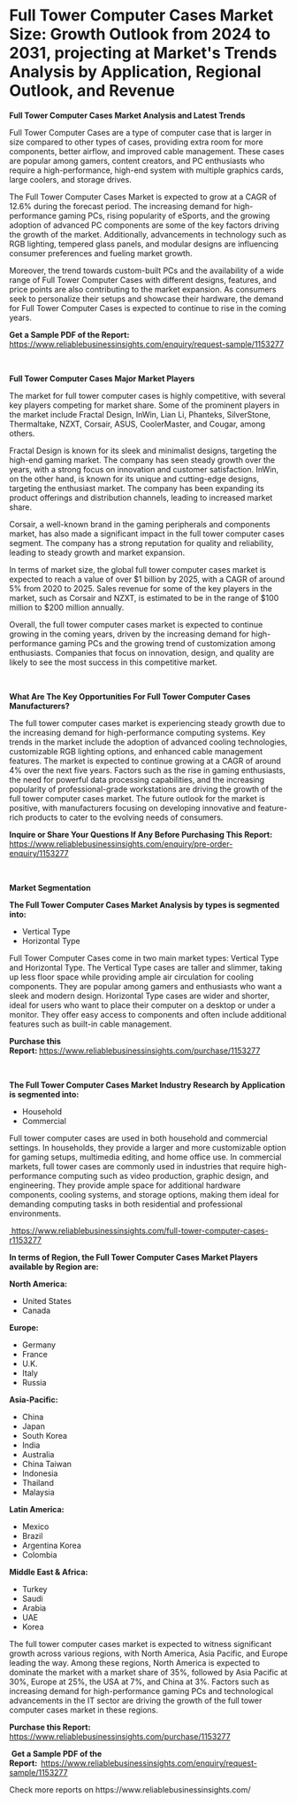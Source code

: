 <p><h1>Full Tower Computer Cases Market Size: Growth Outlook from 2024 to 2031, projecting at Market's Trends Analysis by Application, Regional Outlook, and Revenue</h1></p><p><strong>Full Tower Computer Cases Market Analysis and Latest Trends</strong></p>
<p><p>Full Tower Computer Cases are a type of computer case that is larger in size compared to other types of cases, providing extra room for more components, better airflow, and improved cable management. These cases are popular among gamers, content creators, and PC enthusiasts who require a high-performance, high-end system with multiple graphics cards, large coolers, and storage drives.</p><p>The Full Tower Computer Cases Market is expected to grow at a CAGR of 12.6% during the forecast period. The increasing demand for high-performance gaming PCs, rising popularity of eSports, and the growing adoption of advanced PC components are some of the key factors driving the growth of the market. Additionally, advancements in technology such as RGB lighting, tempered glass panels, and modular designs are influencing consumer preferences and fueling market growth.</p><p>Moreover, the trend towards custom-built PCs and the availability of a wide range of Full Tower Computer Cases with different designs, features, and price points are also contributing to the market expansion. As consumers seek to personalize their setups and showcase their hardware, the demand for Full Tower Computer Cases is expected to continue to rise in the coming years.</p></p>
<p><strong>Get a Sample PDF of the Report:&nbsp;</strong> <a href="https://www.reliablebusinessinsights.com/enquiry/request-sample/1153277">https://www.reliablebusinessinsights.com/enquiry/request-sample/1153277</a></p>
<p>&nbsp;</p>
<p><strong>Full Tower Computer Cases Major Market Players</strong></p>
<p><p>The market for full tower computer cases is highly competitive, with several key players competing for market share. Some of the prominent players in the market include Fractal Design, InWin, Lian Li, Phanteks, SilverStone, Thermaltake, NZXT, Corsair, ASUS, CoolerMaster, and Cougar, among others.</p><p>Fractal Design is known for its sleek and minimalist designs, targeting the high-end gaming market. The company has seen steady growth over the years, with a strong focus on innovation and customer satisfaction. InWin, on the other hand, is known for its unique and cutting-edge designs, targeting the enthusiast market. The company has been expanding its product offerings and distribution channels, leading to increased market share.</p><p>Corsair, a well-known brand in the gaming peripherals and components market, has also made a significant impact in the full tower computer cases segment. The company has a strong reputation for quality and reliability, leading to steady growth and market expansion.</p><p>In terms of market size, the global full tower computer cases market is expected to reach a value of over $1 billion by 2025, with a CAGR of around 5% from 2020 to 2025. Sales revenue for some of the key players in the market, such as Corsair and NZXT, is estimated to be in the range of $100 million to $200 million annually.</p><p>Overall, the full tower computer cases market is expected to continue growing in the coming years, driven by the increasing demand for high-performance gaming PCs and the growing trend of customization among enthusiasts. Companies that focus on innovation, design, and quality are likely to see the most success in this competitive market.</p></p>
<p>&nbsp;</p>
<p><strong>What Are The Key Opportunities For Full Tower Computer Cases Manufacturers?</strong></p>
<p><p>The full tower computer cases market is experiencing steady growth due to the increasing demand for high-performance computing systems. Key trends in the market include the adoption of advanced cooling technologies, customizable RGB lighting options, and enhanced cable management features. The market is expected to continue growing at a CAGR of around 4% over the next five years. Factors such as the rise in gaming enthusiasts, the need for powerful data processing capabilities, and the increasing popularity of professional-grade workstations are driving the growth of the full tower computer cases market. The future outlook for the market is positive, with manufacturers focusing on developing innovative and feature-rich products to cater to the evolving needs of consumers.</p></p>
<p><strong>Inquire or Share Your Questions If Any Before Purchasing This Report:</strong> <a href="https://www.reliablebusinessinsights.com/enquiry/pre-order-enquiry/1153277">https://www.reliablebusinessinsights.com/enquiry/pre-order-enquiry/1153277</a></p>
<p>&nbsp;</p>
<p><strong>Market Segmentation</strong></p>
<p><strong>The Full Tower Computer Cases Market Analysis by types is segmented into:</strong></p>
<p><ul><li>Vertical Type</li><li>Horizontal Type</li></ul></p>
<p><p>Full Tower Computer Cases come in two main market types: Vertical Type and Horizontal Type. The Vertical Type cases are taller and slimmer, taking up less floor space while providing ample air circulation for cooling components. They are popular among gamers and enthusiasts who want a sleek and modern design. Horizontal Type cases are wider and shorter, ideal for users who want to place their computer on a desktop or under a monitor. They offer easy access to components and often include additional features such as built-in cable management.</p></p>
<p><strong>Purchase this Report:&nbsp;</strong><a href="https://www.reliablebusinessinsights.com/purchase/1153277">https://www.reliablebusinessinsights.com/purchase/1153277</a></p>
<p>&nbsp;</p>
<p><strong>The Full Tower Computer Cases Market Industry Research by Application is segmented into:</strong></p>
<p><ul><li>Household</li><li>Commercial</li></ul></p>
<p><p>Full tower computer cases are used in both household and commercial settings. In households, they provide a larger and more customizable option for gaming setups, multimedia editing, and home office use. In commercial markets, full tower cases are commonly used in industries that require high-performance computing such as video production, graphic design, and engineering. They provide ample space for additional hardware components, cooling systems, and storage options, making them ideal for demanding computing tasks in both residential and professional environments.</p></p>
<p><a href="https://www.reliablebusinessinsights.com/full-tower-computer-cases-r1153277">&nbsp;https://www.reliablebusinessinsights.com/full-tower-computer-cases-r1153277</a></p>
<p><strong>In terms of Region, the Full Tower Computer Cases Market Players available by Region are:</strong></p>
<p>
    <p> <strong> North America: </strong>
        <ul>
            <li>United States</li>
            <li>Canada</li>
        </ul>
        </p> 
    <p> <strong> Europe: </strong>
        <ul>
            <li>Germany</li>
            <li>France</li>
            <li>U.K.</li>
            <li>Italy</li>
            <li>Russia</li>
        </ul>
        </p> 
    <p> <strong> Asia-Pacific: </strong>
        <ul>
            <li>China</li>
            <li>Japan</li>
            <li>South Korea</li>
            <li>India</li>
            <li>Australia</li>
            <li>China Taiwan</li>
            <li>Indonesia</li>
            <li>Thailand</li>
            <li>Malaysia</li>
        </ul>
        </p> 
    <p> <strong> Latin America: </strong>
        <ul>
            <li>Mexico</li>
            <li>Brazil</li>
            <li>Argentina Korea</li>
            <li>Colombia</li>
        </ul>
        </p> 
    <p> <strong> Middle East & Africa: </strong>
        <ul>
            <li>Turkey</li>
            <li>Saudi</li>
            <li>Arabia</li>
            <li>UAE</li>
            <li>Korea</li>
        </ul>
    </p>
    </p>
<p><p>The full tower computer cases market is expected to witness significant growth across various regions, with North America, Asia Pacific, and Europe leading the way. Among these regions, North America is expected to dominate the market with a market share of 35%, followed by Asia Pacific at 30%, Europe at 25%, the USA at 7%, and China at 3%. Factors such as increasing demand for high-performance gaming PCs and technological advancements in the IT sector are driving the growth of the full tower computer cases market in these regions.</p></p>
<p><strong>Purchase this Report: </strong><a href="https://www.reliablebusinessinsights.com/purchase/1153277">https://www.reliablebusinessinsights.com/purchase/1153277</a></p>
<p>&nbsp;<strong>Get a Sample PDF of the Report:&nbsp;&nbsp;</strong><a href="https://www.reliablebusinessinsights.com/enquiry/request-sample/1153277">https://www.reliablebusinessinsights.com/enquiry/request-sample/1153277</a></p>
<p><strong></strong></p>
<p>Check more reports on https://www.reliablebusinessinsights.com/</p>